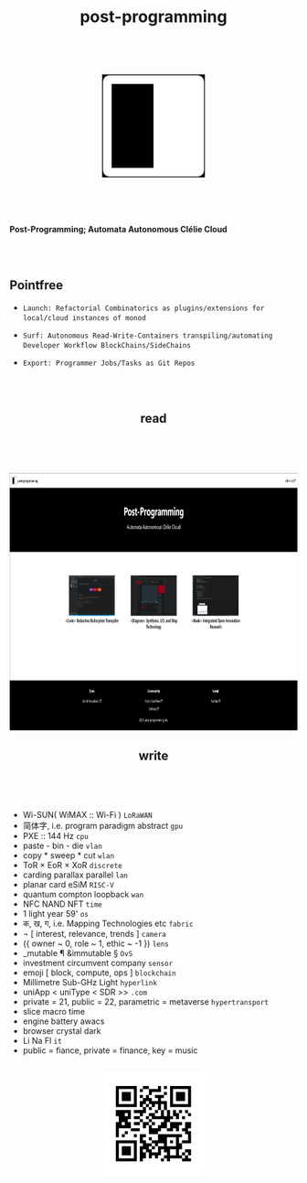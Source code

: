 <h1 align="center">post-programming</h1>

  <br/>
  <br/>
  <br/>
 
  
  <p align="center">
  <img alt="Code" src="https://raw.githubusercontent.com/qzjzx/post-programming/main/website/static/img/icon.png" height="180" />
  </p>
  
  <br/>
  <br/>
  <br/>
  
  <b>
  
  Post-Programming; Automata Autonomous Clélie Cloud </b>
  
  <br/>
  <br/>
 
  
  ## Pointfree

* `Launch: Refactorial Combinatorics as plugins/extensions for local/cloud instances of monod`
* `Surf: Autonomous Read-Write-Containers transpiling/automating Developer Workflow BlockChains/SideChains`
* `Export: Programmer Jobs/Tasks as Git Repos`
  
  <br/>
  <br/>

<h2 align="center">read</h2>

  <br/>
  <br/>
  <br/>
 
  
  <p align="center">
  <img alt="Code" src="https://raw.githubusercontent.com/qzjzx/post-programming/main/read.png" height="450" />
  </p>

<h2 align="center">write</h2>

  <br/>
  <br/>
  <br/>

* Wi-SUN( WiMAX :: Wi-Fi ) `LoRaWAN`
* 简体字, i.e. program paradigm abstract `gpu`
* PXE :: 144 Hz `cpu`
* paste - bin - die `vlan`
* copy * sweep * cut `wlan`
* ToR × EoR × XoR `discrete`
* carding parallax parallel `lan`
* planar card eSiM `RISC-V`
* quantum compton loopback `wan`
* NFC NAND NFT `time`
* 1 light year 59' `os`
* क, ख, ग, i.e. Mapping Technologies etc `fabric`
* ¬ [ interest, relevance, trends ] `camera`
* ({ owner ~ 0, role ~ 1, ethic ~ -1 }) `lens`
* _mutable ¶ &immutable § `OvS`
* investment circumvent company `sensor`
* emoji [ block, compute, ops ] `blockchain`
* Millimetre Sub-GHz Light `hyperlink`
* uniApp < uniType < SDR >> `.com`
* private = 21, public = 22, parametric = metaverse `hypertransport`
* slice macro time
* engine battery awacs
* browser crystal dark
* Li Na Fl `it`
* public = fiance, private = finance, key = music

##


 <p align="center">
  <img alt="Code" src="https://raw.githubusercontent.com/qzjzx/post-programming/main/write.png" height="180" />
  </p>
